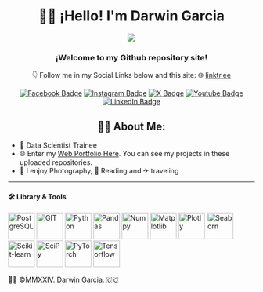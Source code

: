 # <h1 align="center">🙋‍♂️ ¡Hello! I'm Darwin Garcia </h1>
<!-- First Section Pane -->
<div id="header" align="center">
  <img src="https://raw.githubusercontent.com/darwin-garcia/Arch-Linux-Hyprland/refs/heads/main/Data%20Science%20Package%20in%20Arch%20Linux/20250715_103516.jpg" width+"500">
  <!--<img src="https://cdn-icons-png.flaticon.com/512/5408/5408783.png" width="150"  -->
  <h3 align="center">¡Welcome to my Github repository site!</h3>
  <p align="center">👇 Follow me in my Social Links below and this site: 🌐 <a href="https://linktr.ee/idarwingarcia"> linktr.ee</a></p>
  <!-- Social Media Badge Section -->
  <div id="badges">
  <a href="https://www.facebook.com/imdarwingarcia"><img src="https://img.shields.io/badge/Facebook-1877F2?style=for-the-badge&logo=facebook&logoColor=white" alt="Facebook Badge"/></a>
  <a href="https://www.instagram.com/itsdarwingarcia"><img src="https://img.shields.io/badge/Instagram-E4405F?style=for-the-badge&logo=instagram&logoColor=white" alt="Instagram Badge"/></a>
  <a href="https://x.com/_DarwinGarcia_"><img src="https://img.shields.io/badge/X-000000?style=for-the-badge&logo=x&logoColor=white" alt="X Badge"/></a>
  <a href="https://www.youtube.com/@Darwin-Garcia"><img src="https://img.shields.io/badge/YouTube-red?style=for-the-badge&logo=youtube&logoColor=white" alt="Youtube Badge"/></a>
  <a href="https://www.linkedin.com/in/darwingarc%C3%ADa/"><img src="https://img.shields.io/badge/LinkedIn-blue?style=for-the-badge&logo=linkedin&logoColor=white" alt="LinkedIn Badge"/></a>
</div>
</div>
<!-- About Me Section -->
<h2 align="center"> 👨‍💻 About Me: </h2>
<ul>
<li> 💼 Data Scientist Trainee</li>
<li> 🌐 Enter my <a href="https://www.darwin-garcia.co">Web Portfolio Here</a>. You can see my projects in these uploaded repositories.</li>
<li> 📸 I enjoy Photography, 📖 Reading and ✈ traveling </li>
</ul>

- - -

<h4>🛠️ Library & Tools</h4>
<p>
  <img src="https://upload.wikimedia.org/wikipedia/commons/2/29/Postgresql_elephant.svg" width="54" height="54" alt="PostgreSQL"/>
  <img src="https://upload.wikimedia.org/wikipedia/commons/3/3f/Git_icon.svg" width="54" height="54" alt="GIT"/>
  <img src="https://upload.wikimedia.org/wikipedia/commons/c/c3/Python-logo-notext.svg" width="54" height="54" alt="Python"/> 
   <img src="https://cdn.worldvectorlogo.com/logos/pandas.svg" width="54" height="54" alt="Pandas"/>
   <img src="https://logosandtypes.com/wp-content/uploads/2024/02/numpy.svg" width="54" height="54" alt="Numpy"/>
  <img src="https://upload.wikimedia.org/wikipedia/commons/0/01/Created_with_Matplotlib-logo.svg" width="54" height="54" alt="Matplotlib"/>
  <img src="https://images.icon-icons.com/2699/PNG/512/plot_ly_logo_icon_168902.png" width="54" height="54" alt="Plotly"/>
  <img src="https://cdn.worldvectorlogo.com/logos/seaborn-1.svg" width="54" height="54" alt="Seaborn"/>
  <img src="https://cdn.prod.website-files.com/65264f6bf54e751c3a776db1/66d86935aaeb8c0b9fa1bde7_scikit-learn.png" width="54" height="54" alt="Scikit-learn"/>
   <img src="https://upload.wikimedia.org/wikipedia/commons/thumb/b/b2/SCIPY_2.svg/1200px-SCIPY_2.svg.png" width="54" height="54" alt="SciPy"/>
   <img src="https://upload.wikimedia.org/wikipedia/commons/1/10/PyTorch_logo_icon.svg" width="54" height="54" alt="PyTorch"/>
   <img src="https://upload.wikimedia.org/wikipedia/commons/2/2d/Tensorflow_logo.svg" width="54" height="54" alt="Tensorflow"/>   
</p>

👨‍💻 ©MMXXIV. Darwin Garcia. 🇨🇴
